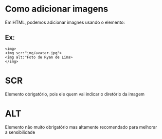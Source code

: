 # Como adicionar imagens

Em HTML, podemos adicionar imagnes usando o elemento:
## Ex: <img>
    <img>
    <img scr:"img/avatar.jpg">
    <img alt:"Foto de Ryan de Lima>
    </img>
  </img>

# SCR 

  Elemento obrigatório, pois ele quem vai indicar o diretório da imagem
  
# ALT

  Elemento não muito obrigatório mas altamente recomendado para melhorar a sensibilidade
